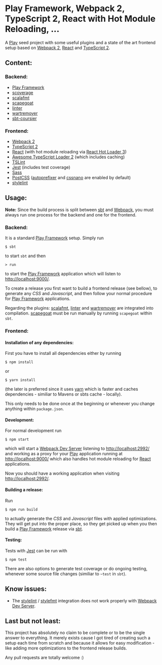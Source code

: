 # Play Framework, Webpack 2, TypeScript 2, React with Hot Module Reloading, ...

A [Play](https://www.playframework.com/) seed project with some useful plugins and a state of the art frontend setup based on [Webpack 2](https://webpack.github.io/), [React](https://facebook.github.io/react/) and [TypeScript 2](https://www.typescriptlang.org/).

## Content:

### Backend:

* [Play Framework](https://www.playframework.com/)
* [scoverage](http://scoverage.org/)
* [scalafmt](https://olafurpg.github.io/scalafmt/)
* [scapegoat](https://github.com/sksamuel/scapegoat)
* [linter](https://github.com/HairyFotr/linter)
* [wartremover](https://github.com/puffnfresh/wartremover)
* [sbt-coursier](https://github.com/alexarchambault/coursier)

### Frontend:

* [Webpack 2](https://webpack.github.io/)
* [TypeScript 2](https://www.typescriptlang.org/)
* [React](https://facebook.github.io/react/) (with hot module reloading via [React Hot Loader 3](https://github.com/gaearon/react-hot-loader))
* [Awesome TypeScript Loader 2](https://github.com/s-panferov/awesome-typescript-loader) (which includes caching)
* [TSLint](https://palantir.github.io/tslint/)
* [Jest](https://facebook.github.io/jest/) (includes test coverage)
* [Sass](http://sass-lang.com/)
* [PostCSS](https://github.com/postcss/postcss) ([autoprefixer](https://github.com/postcss/autoprefixer) and [cssnano](http://cssnano.co/) are enabled by default)
* [stylelint](http://stylelint.io/)

## Usage:

__Note:__ Since the build process is split between [sbt](http://www.scala-sbt.org/) and [Webpack](https://webpack.github.io/), you must always run one process for the backend and one for the frontend.

### Backend:

It is a standard [Play Framework](https://www.playframework.com/) setup. Simply run

```
$ sbt
```

to start ```sbt``` and then

```
> run
```

to start the [Play Framework](https://www.playframework.com/) application which will listen to [http://localhost:9000/](http://localhost:9000/).

To create a release you first want to build a frontend release (see bellow), to generate any _CSS_ and _Javascript_, and then follow your normal procedure for [Play Framework](https://www.playframework.com/) applications.

Regarding the plugins: [scalafmt](https://olafurpg.github.io/scalafmt/), [linter](https://github.com/HairyFotr/linter) and [wartremover](https://github.com/puffnfresh/wartremover) are integrated into compilation. [scapegoat](https://github.com/sksamuel/scapegoat) must be run manually by running ```scapegoat``` within ```sbt```.

### Frontend:

#### Installation of any dependencies:

First you have to install all dependencies either by running

```
$ npm install
```

or

```
$ yarn install
```

(the later is preferred since it uses [yarn](https://yarnpkg.com/) which is faster and caches dependencies - similiar to Mavens or sbts cache - locally).

This only needs to be done once at the beginning or whenever you change anything within ```package.json```.

#### Development:

For normal development run

```
$ npm start
```

which will start a [Webpack Dev Server](https://webpack.github.io/docs/webpack-dev-server.html) listening to [http://localhost:2992/](http://localhost:2992/) and working as a proxy for your [Play](https://www.playframework.com/) application running at [http://localhost:9000/](http://localhost:9000/) which also handles hot module reloading for [React](https://facebook.github.io/react/) applications.

Now you should have a working application when visiting [http://localhost:2992/](http://localhost:2992/).

#### Building a release:

Run

```
$ npm run build
```

to actually generate the _CSS_ and _Javascript_ files with applied optimizations. They will get put into the proper place, so they get picked up when you then build a [Play Framework](https://www.playframework.com/) release via [sbt](http://www.scala-sbt.org/).

#### Testing:

Tests with [Jest](https://facebook.github.io/jest/) can be run with

```
$ npm test
```

There are also options to generate test coverage or do ongoing testing, whenever some source file changes (similiar to ```~test``` in ```sbt```).

## Know issues:

* The [stylelint](http://stylelint.io/) / [stylefmt](https://github.com/morishitter/stylefmt) integration does not work properly with [Webpack Dev Server](https://webpack.github.io/docs/webpack-dev-server.html).

## Last but not least:

This project has absolutely no claim to be complete or to be the single answer to everything. It merely exists cause I got tired of creating such a setup each time from scratch and because it allows for easy modification - like adding more optimizations to the frontend release builds.

Any pull requests are totally welcome :)
